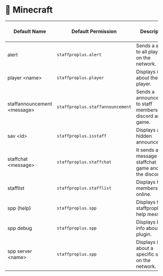 # 🧊 Minecraft



<table><thead><tr><th>Default Name</th><th>Default Permission</th><th>Description</th><th data-type="checkbox">Enabled By Default</th></tr></thead><tbody><tr><td>alert</td><td><pre><code>staffproplus.alert
</code></pre></td><td>Sends a alert to all players on the network.</td><td>true</td></tr><tr><td>player &#x3C;name></td><td><pre><code>staffproplus.player
</code></pre></td><td>Displays info about the player.</td><td>true</td></tr><tr><td>staffannouncement &#x3C;message></td><td><pre><code>staffproplus.staffannouncement
</code></pre></td><td>Sends a announcement to staff members on discord and in game.</td><td>true</td></tr><tr><td>sav &#x3C;id></td><td><pre><code>staffproplus.isstaff
</code></pre></td><td>Displays a hidden announcement.</td><td>false</td></tr><tr><td>staffchat &#x3C;message></td><td><pre><code>staffproplus.staffchat
</code></pre></td><td>It sends a message to the staffchat in the game and on the discord.</td><td>true</td></tr><tr><td>stafflist</td><td><pre><code>staffproplus.stafflist
</code></pre></td><td>Displays team members online.</td><td>true</td></tr><tr><td>spp (help)</td><td><pre><code>staffproplus.spp
</code></pre></td><td>Displays the staffproplus help message.</td><td>true</td></tr><tr><td>spp debug</td><td><pre><code>staffproplus.spp
</code></pre></td><td>Displays basic info about the plugin.</td><td>true</td></tr><tr><td>spp server &#x3C;name></td><td><pre><code>staffproplus.spp
</code></pre></td><td>Displays info about a specific server on the network.</td><td>true</td></tr></tbody></table>


